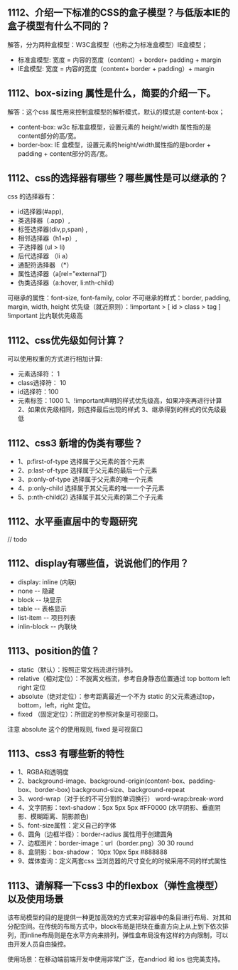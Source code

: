 ## 1112、介绍一下标准的CSS的盒子模型？与低版本IE的盒子模型有什么不同的？
解答，分为两种盒模型：W3C盒模型（也称之为标准盒模型）IE盒模型；
+ 标准盒模型: 宽度 = 内容的宽度（content）+ border+ padding + margin
+ IE盒模型:  宽度 = 内容的宽度（content+ border + padding）+ margin

## 1112、box-sizing 属性是什么，简要的介绍一下。
解答：这个css 属性用来控制盒模型的解析模式，默认的模式是 content-box；
+ content-box: w3c 标准盒模型，设置元素的 height/width 属性指的是content部分的高/宽。
+ border-box: IE 盒模型，设置元素的height/width属性指的是border + padding + content部分的高/宽。

## 1112、css的选择器有哪些？哪些属性是可以继承的？
css 的选择器有：
  + id选择器(#app), 
  + 类选择器（.app）, 
  + 标签选择器(div,p,span) ,
  + 相邻选择器（h1+p）,
  + 子选择器 (ul > li)
  + 后代选择器 （li a）
  + 通配符选择器 （*）
  + 属性选择器（a[rel="external"]）
  + 伪类选择器（a:hover, li:nth-child）

可继承的属性：font-size, font-family, color
不可继承的样式：border, padding, margin, width, height
优先级（就近原则）：!important > [ id > class > tag ]
!important 比内联优先级高

## 1112、css优先级如何计算？
  可以使用权重的方式进行相加计算:
  + 元素选择符： 1
  + class选择符： 10
  + id选择符：100
  + 元素标签：1000
  1、!important声明的样式优先级高，如果冲突再进行计算
  2、如果优先级相同，则选择最后出现的样式
  3、继承得到的样式的优先级最低
## 1112、css3 新增的伪类有哪些？
  + 1、p:first-of-type 选择属于父元素的首个元素
  + 2、p:last-of-type 选择属于父元素的最后一个元素
  + 3、p:only-of-type 选择属于父元素的唯一个元素
  + 4、p:only-child 选择属于其父元素的唯一一个子元素
  + 5、p:nth-child(2) 选择属于其父元素的第二个子元素
## 1112、水平垂直居中的专题研究
 // todo 

## 1112、display有哪些值，说说他们的作用？
+ display: inline (内联)
+ none -- 隐藏
+ block -- 块显示
+ table -- 表格显示
+ list-item -- 项目列表
+ inlin-block -- 内联块

## 1113、position的值？
+ static（默认）：按照正常文档流进行排列。
+ relative（相对定位）：不脱离文档流，参考自身静态位置通过 top bottom left right 定位
+ absolute（绝对定位）：参考距离最近一个不为 static 的父元素通过top，bottom，left，right 定位。
+ fixed （固定定位）：所固定的参照对象是可视窗口。

注意 absolute 这个的使用规则, fixed 是可视窗口

## 1113、css3 有哪些新的特性

+ 1、RGBA和透明度
+ 2、background-image、background-origin(content-box、padding-box、border-box) background-size、background-repeat
+ 3、word-wrap（对于长的不可分割的单词换行） word-wrap:break-word
+ 4、文字阴影：text-shadow：5px 5px 5px #FF0000 (水平阴影、垂直阴影、模糊距离、阴影颜色)
+ 5、font-size属性：定义自己的字体
+ 6、圆角（边框半径）：border-radius 属性用于创建圆角
+ 7、边框图片：border-image：url（border.png）30 30 round
+ 8、盒阴影：box-shadow： 10px 10px 5px #888888
+ 9、媒体查询：定义两套css 当浏览器的尺寸变化的时候采用不同的样式属性

## 1113、请解释一下css3 中的flexbox（弹性盒模型）以及使用场景
该布局模型的目的是提供一种更加高效的方式来对容器中的条目进行布局、对其和分配空间。在传统的布局方式中，block布局是把块在垂直方向上从上到下依次排列，而inline布局则是在水平方向来排列，弹性盒布局没有这样的方向限制，可以由开发人员自由操控。

使用场景：在移动端前端开发中使用非常广泛，在andriod 和 ios 也完美支持。

